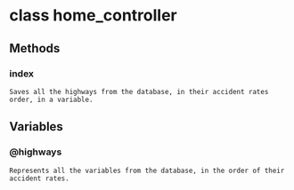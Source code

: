 # class home_controller

## Methods

### index
    Saves all the highways from the database, in their accident rates order, in a variable.

## Variables

### @highways
    Represents all the variables from the database, in the order of their accident rates.
